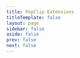 ```yaml
---
title: PopClip Extensions
titleTemplate: false
layout: page
sidebar: false
aside: false
prev: false
next: false
---
```

<script setup>
import Directory from '/components/Directory.vue'
</script>

<Directory />
